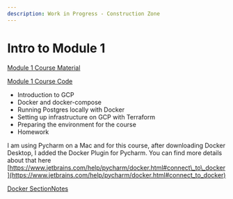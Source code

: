 ```yaml
---
description: Work in Progress - Construction Zone
---
```


# Intro to Module 1

[Module 1 Course Material](https://github.com/DataTalksClub/data-engineering-zoomcamp/tree/main/01-docker-terraform)

[Module 1 Course Code](https://github.com/DataTalksClub/data-engineering-zoomcamp/tree/main/01-docker-terraform/2_docker_sql)

* Introduction to GCP
* Docker and docker-compose
* Running Postgres locally with Docker
* Setting up infrastructure on GCP with Terraform
* Preparing the environment for the course
* Homework

I am using Pycharm on a Mac and for this course, after downloading Docker Desktop, I added the Docker Plugin for Pycharm. You can find more details about that here [https://www.jetbrains.com/help/pycharm/docker.html#connect\_to\_docker](https://www.jetbrains.com/help/pycharm/docker.html#connect_to_docker)

[Docker SectionNotes](https://docs.google.com/document/d/e/2PACX-1vRJUuGfzgIdbkalPgg2nQ884CnZkCg314T_OBq-_hfcowPxNIA0-z5OtMTDzuzute9VBHMjNYZFTCc1/pub)
